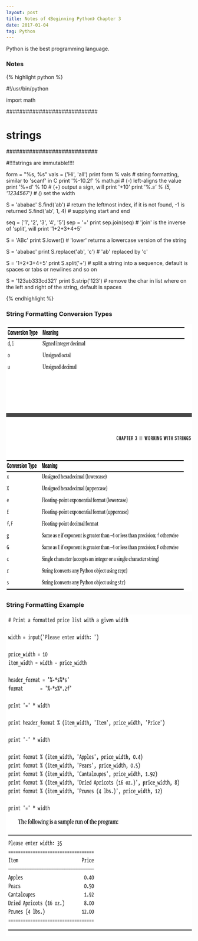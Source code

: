 ```yaml
---
layout: post
title: Notes of 《Beginning Python》 Chapter 3
date: 2017-01-04
tag: Python
---
```


Python is the best programming language.

### Notes

{% highlight python %}

#!/usr/bin/python

import math

############################
#         strings          #
############################

#!!!!strings are immutable!!!!

form = "%s, %s"
vals = ('Hi', 'all')
print form % vals # string formatting, similar to 'scanf' in C
print '%-10.2f' % math.pi # (-) left-aligns the value
print '%+d' % 10 # (+) output a sign, will print '+10'
print '%.*s' % (5, '1234567') # (*) set the width

S = 'ababac'
S.find('ab') # return the leftmost index, if it is not found, -1 is returned
S.find('ab', 1, 4) # supplying start and end

seq = ['1', '2', '3', '4', '5']
sep = '+'
print sep.join(seq) # 'join' is the inverse of 'split', will print '1+2+3+4+5'

S = 'ABc'
print S.lower() # 'lower' returns a lowercase version of the string

S = 'ababac'
print S.replace('ab', 'c') # 'ab' replaced by 'c'

S = '1+2+3+4+5'
print S.split('+') # split a string into a sequence, default is spaces or tabs or newlines and so on

S = '123ab333cd321'
print S.strip('123') # remove the char in list where on the left and right of the string, default is spaces

{% endhighlight %}

### String Formatting Conversion Types
<dev align = "left">
  <img src="/images/posts/python3/1.png" height="724" width="738"> 
</dev>

### String Formatting Example
<img src="/images/posts/python3/2.png" height="871" width="657">  

